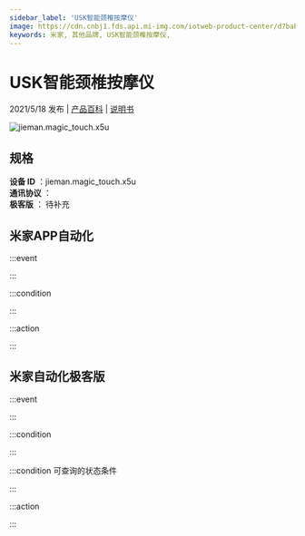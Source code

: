 ```yaml
---
sidebar_label: 'USK智能颈椎按摩仪'
image: https://cdn.cnbj1.fds.api.mi-img.com/iotweb-product-center/d7babfe24977952a1c9e168c888a95b3_168.png?GalaxyAccessKeyId=AKVGLQWBOVIRQ3XLEW&Expires=9223372036854775807&Signature=l0W5Pjux8cN4RLzDFhCQHFt1cXI=
keywords: 米家, 其他品牌, USK智能颈椎按摩仪, 
---
```

# USK智能颈椎按摩仪

2021/5/18 发布 | [产品百科](https://home.mi.com/webapp/content/baike/product/index.html?model=jieman.magic_touch.x5u/) | [说明书](https://home.mi.com/views/introduction.html?model=jieman.magic_touch.x5u&region=cn)

![jieman.magic_touch.x5u](https://cdn.cnbj1.fds.api.mi-img.com/iotweb-product-center/d7babfe24977952a1c9e168c888a95b3_168.png?GalaxyAccessKeyId=AKVGLQWBOVIRQ3XLEW&Expires=9223372036854775807&Signature=l0W5Pjux8cN4RLzDFhCQHFt1cXI=)

## 规格  
> 
**设备 ID** ：jieman.magic_touch.x5u  
**通讯协议** ：  
**极客版**  ： 待补充 


## 米家APP自动化  

:::event  

:::

:::condition  

:::

:::action   

:::

## 米家自动化极客版  

:::event  

:::

:::condition  

:::

:::condition 可查询的状态条件  

:::

:::action  

:::

        
